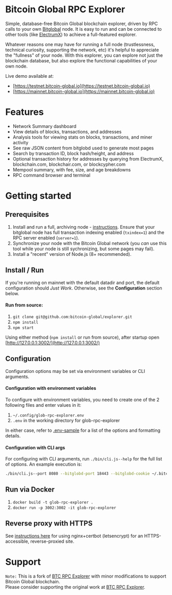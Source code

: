 # Bitcoin Global RPC Explorer

 

Simple, database-free Bitcoin Global blockchain explorer, driven by RPC calls to your own [Bitglobal](https://github.com/bitcoin-global/bitcoin-global) node. It is easy to run and can be connected to other tools (like [ElectrumX](https://github.com/spesmilo/electrumx)) to achieve a full-featured explorer.      

Whatever reasons one may have for running a full node (trustlessness, technical curiosity, supporting the network, etc) it's helpful to appreciate the "fullness" of your node. With this explorer, you can explore not just the blockchain database, but also explore the functional capabilities of your own node.

Live demo available at: 
* [https://testnet.bitcoin-global.io](https://testnet.bitcoin-global.io)
* [https://mainnet.bitcoin-global.io](https://mainnet.bitcoin-global.io)

# Features
* Network Summary dashboard
* View details of blocks, transactions, and addresses
* Analysis tools for viewing stats on blocks, transactions, and miner activity
* See raw JSON content from bitglobd used to generate most pages
* Search by transaction ID, block hash/height, and address
* Optional transaction history for addresses by querying from ElectrumX, blockchain.com, blockchair.com, or blockcypher.com
* Mempool summary, with fee, size, and age breakdowns
* RPC command browser and terminal

# Getting started

## Prerequisites
1. Install and run a full, archiving node - [instructions](https://bitcoin-global.io/en/full-node). Ensure that your bitglobal node has full transaction indexing enabled (`txindex=1`) and the RPC server enabled (`server=1`).
2. Synchronize your node with the Bitcoin Global network (you *can* use this tool while your node is still sychronizing, but some pages may fail).
3. Install a "recent" version of Node.js (8+ recommended).

## Install / Run
If you're running on mainnet with the default datadir and port, the default configuration should *Just Work*. Otherwise, see the **Configuration** section below.

#### Run from source:
1. `git clone git@github.com:bitcoin-global/explorer.git`
2. `npm install`
3. `npm start`


Using either method (`npm install` or run from source), after startup open [http://127.0.0.1:3002/](http://127.0.0.1:3002/)


## Configuration
Configuration options may be set via environment variables or CLI arguments.

#### Configuration with environment variables
To configure with environment variables, you need to create one of the 2 following files and enter values in it:

1. `~/.config/glob-rpc-explorer.env`
2. `.env` in the working directory for glob-rpc-explorer

In either case, refer to [.env-sample](.env-sample) for a list of the options and formatting details.

#### Configuration with CLI args
For configuring with CLI arguments, run `./bin/cli.js--help` for the full list of options. An example execution is:

```bash
./bin/cli.js--port 8080 --bitglobd-port 18443 --bitglobd-cookie ~/.bitcoin/regtest/.cookie
```

## Run via Docker
1. `docker build -t glob-rpc-explorer .`
2. `docker run -p 3002:3002 -it glob-rpc-explorer`


## Reverse proxy with HTTPS
See [instructions here](docs/nginx-reverse-proxy.md) for using nginx+certbot (letsencrypt) for an HTTPS-accessible, reverse-proxied site.

# Support
`Note:` This is a fork of [BTC RPC Explorer](https://github.com/janoside/btc-rpc-explorer) with minor modifications to support Bitcoin Global blockchain.     
Please consider supporting the original work at [BTC RPC Explorer](https://github.com/janoside/btc-rpc-explorer). 
